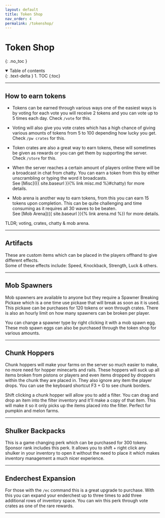 ```yaml
---
layout: default
title: Token Shop
nav_order: 4
permalink: /tokenshop/
---
```


# Token Shop

{: .no_toc }

<details open markdown="block">
  <summary>
    Table of contents
  </summary>
  {: .text-delta }
1. TOC
{:toc}
</details>

---

## How to earn tokens
- Tokens can be earned through various ways one of the easiest ways is by voting for each vote you will receive 2 tokens and you can vote up to 5 times each day. Check `/vote` for this.

- Voting will also give you vote crates which has a high chance of giving various amounts of tokens from 5 to 100 depending how lucky you get. Check `/pw crates` for this.

- Token crates are also a great way to earn tokens, these will sometimes be given as rewards or you can get them by supporting the server. Check `/store` for this.

- When the server reaches a certain amount of players online there will be a broadcast in chat from chatty. You can earn a token from this by either unscrambling or typing the word it broadcasts.\
See [Misc]({{ site.baseurl }}{% link misc.md %}#chatty) for more details.

- Mob arena is another way to earn tokens, from this you can earn 15 tokens upon completion. This can be quite challenging and time consuming as it requires all 30 waves to be beaten.\
See [Mob Arena]({{ site.baseurl }}{% link arena.md %}) for more details.

TLDR; voting, crates, chatty & mob arena.

---

## Artifacts
These are custom items which can be placed in the players offhand to give different effects.\
Some of these effects include: Speed, Knockback, Strength, Luck & others.

---

## Mob Spawners
Mob spawners are available to anyone but they require a Spawner Breaking Pickaxe which is a one time use pickaxe that will break as soon as it is used. This pickaxe can be purchases for 120 tokens or won through crates. There is also an hourly limit on how many spawners can be broken per player.

You can change a spawner type by right clicking it with a mob spawn egg. These mob spawn eggs can also be purchased through the token shop for various amounts.

---

## Chunk Hoppers
Chunk hoppers will make your farms on the server so much easier to make, no more need for hopper minecarts and rails. These hoppers will suck up all items broken from pistons or players and even items dropped by droppers within the chunk they are placed in. They also ignore any item the player drops. You can use the keyboard shortcut F3 + G to see chunk borders.

Shift clicking a chunk hopper will allow you to add a filter. You can drag and drop an item into the filter inventory and it'll make a copy of that item. This will make it so it only picks up the items placed into the filter. Perfect for pumpkin and melon farms.

---

## Shulker Backpacks
This is a game changing perk which can be purchased for 300 tokens. Sponsor rank includes this perk. It allows you to shift + right click any shulker in your inventory to open it without the need to place it which makes inventory management a much nicer experience.

---

## Enderchest Expansion
For those with the `/ec` command this is a great upgrade to purchase. With this you can expand your enderchest up to three times to add three additional rows of inventory space. You can win this perk through vote crates as one of the rare rewards.

---
